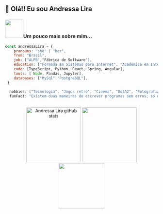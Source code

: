 <h2>👾  Olá!! Eu sou Andressa Lira</h2>


 ### <img src="https://media.giphy.com/media/VgCDAzcKvsR6OM0uWg/giphy.gif" width="60">Um pouco mais sobre mim... 




```javascript
const andressaLira = {
    pronouns: "she" | "her",
    from: "Brasil",
    job: ["ALPB',"Fábrica de Software"],
    education: ["Formada em Sistemas para Internet", "Acadêmica em Inteligência Artificial e Machine Learning"],
    code: [TypeScript, Python, React, Spring, Angular],
    tools: [ Node, Pandas, Jupyter],
    databases: ["MySql","PostgreSQL"],
 }
 
  hobbies: ["Tecnologia", "Jogos retrô", "Cinema", "DotA2", "Fotografia", "Animais"]
  funFact: "Existem duas maneiras de escrever programas sem erros; só o terceiro funciona"    
  
```

<div align="center">  
  <img height="180em" src="https://github-readme-stats.vercel.app/api?username=AndressaLCardoso&theme=panda&show_icons=true" alt="Andressa Lira github stats" /> 
  <img height="180em" src="https://github-readme-stats.vercel.app/api/top-langs/?username=AndressaLCardoso&layout=compact&langs_count=16&theme=panda&show_icons=true" />
</div>



<div align="center">
<img src="https://cdn.picrew.me/shareImg/org/202304/338224_6193qxJb.png" width="150">
</div>
